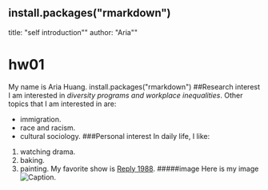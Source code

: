 install.packages("rmarkdown")
---
title: "self introduction""
author: "Aria""
# hw01
My name is Aria Huang.
install.packages("rmarkdown")
##Research interest
I am interested in *diversity programs and workplace inequalities*. Other topics that I am interested in are:
  + immigration.
  + race and racism.
  + cultural sociology. 
###Personal interest
In daily life, I like:
  1. watching drama.
  2. baking.
  3. painting.
My favorite show is [Reply 1988](https://en.wikipedia.org/wiki/Reply_1988).
#####image
Here is my image
  ![Caption](/Users/tongtong/Downloads/me.jpg).


